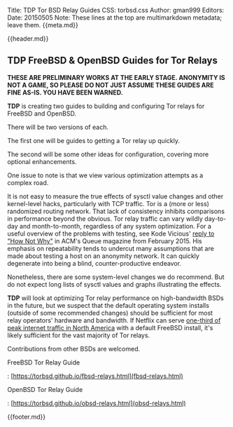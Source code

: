 Title: TDP Tor BSD Relay Guides
CSS: torbsd.css
Author: gman999
Editors:
Date: 20150505
Note: These lines at the top are multimarkdown metadata; leave them.
{{meta.md}}

{{header.md}}

## __TDP__ FreeBSD & OpenBSD Guides for Tor Relays ##

__THESE ARE PRELIMINARY WORKS AT THE EARLY STAGE. ANONYMITY IS NOT A GAME, SO PLEASE DO NOT JUST ASSUME THESE GUIDES ARE FINE AS-IS. YOU HAVE BEEN WARNED.__

__TDP__ is creating two guides to building and configuring Tor relays for FreeBSD and OpenBSD.

There will be two versions of each.

The first one will be guides to getting a Tor relay up quickly.

The second will be some other ideas for configuration, covering more optional enhancements.

One issue to note is that we view various optimization attempts as a
complex road.

It is not easy to measure the true effects of sysctl value changes and other kernel-level hacks, particularly with TCP traffic. Tor is a (more or less) randomized routing network. That lack of consistency inhibits comparisons in performance beyond the obvious. Tor relay traffic can vary wildly day-to-day and month-to-month, regardless of any system optimization. For a useful overview of the problems with testing, see Kode Vicious' [reply to "How Not Why"](https://queue.acm.org/detail.cfm?id=2732268) in ACM's Queue magazine from February 2015. His emphasis on repeatability tends to undercut many assumptions that are made about testing a host on an anonymity network. It can quickly degenerate into being a blind, counter-productive endeavor.

Nonetheless, there are some system-level changes we do recommend. But
do not expect long lists of sysctl values and graphs illustrating the
effects.

__TDP__ will look at optimizing Tor relay performance on
high-bandwidth BSDs in the future, but we suspect that the default
operating system installs (outside of some recommended changes) should
be sufficient for most relay operators' hardware and bandwidth. If
Netflix can serve
[one-third of peak internet traffic in North America](https://www.youtube.com/watch?v=FL5U4wr86L4)
with a default FreeBSD install, it's likely sufficient for the vast
majority of Tor relays.

Contributions from other BSDs are welcomed.

FreeBSD Tor Relay Guide

:    [https://torbsd.github.io/fbsd-relays.html](fbsd-relays.html)

OpenBSD Tor Relay Guide

:    [https://torbsd.github.io/obsd-relays.html](obsd-relays.html)

{{footer.md}}
